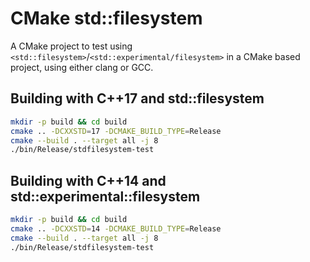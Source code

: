 # CMake std::filesystem

A CMake project to test using `<std::filesystem>`/`<std::experimental/filesystem>` in a CMake based project, using either clang or GCC.

## Building with C++17 and std::filesystem

```bash
mkdir -p build && cd build
cmake .. -DCXXSTD=17 -DCMAKE_BUILD_TYPE=Release
cmake --build . --target all -j 8
./bin/Release/stdfilesystem-test
```

## Building with C++14 and std::experimental::filesystem

```bash
mkdir -p build && cd build
cmake .. -DCXXSTD=14 -DCMAKE_BUILD_TYPE=Release
cmake --build . --target all -j 8
./bin/Release/stdfilesystem-test
```
